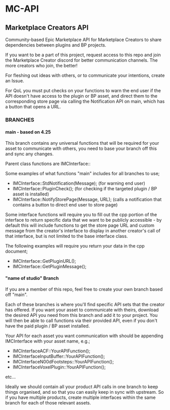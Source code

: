 # MC-API

## Marketplace Creators API 

Community-based Epic Marketplace API for Marketplace Creators to share dependencies between plugins and BP projects.

If you want to be a part of this project, request access to this repo and join the Marketplace Creator discord for better communication channels. The more creators who join, the better!  

For fleshing out ideas with others, or to communicate your intentions, create an Issue.

For QoL you must put checks on your functions to warn the end user if the API doesn't have access to the plugin or BP asset, and direct them to the corresponding store page via calling the Notification API on main, which has a button that opens a URL. 

### BRANCHES

#### main - based on 4.25

  This branch contains any universal functions that will be required for your asset to communicate with others, you need to base your branch off this and sync any changes. 
  
  Parent class functions are IMCInterface::
  
  Some examples of what functions "main" includes for all branches to use;
  
  - IMCInterface::StdNotification(Message); (for warning end user)
  - IMCInterface::PluginCheck(); (for checking if the targeted plugin / BP asset is installed)
  - IMCInterface::NotifyStorePage(Message, URL); (calls a notification that contains a button to direct end user to store page)

Some interface functions will require you to fill out the cpp portion of the interface to return specific data that we want to be publicly accessible - by default this will include functions to get the store page URL and custom message from the creator's interface to display in another creator's call of that interface, but is not limited to the base interface class.

  The following examples will require you return your data in the cpp document;

- IMCInterface::GetPluginURL();
- IMCInterface::GetPluginMessage();

#### "name of studio" Branch

If you are a member of this repo, feel free to create your own branch based off "main".
  
  Each of these branches is where you'll find specific API sets that the creator has offered. If you want your asset to communicate with theirs, download the desired API you need from this branch and add it to your project. You will then be able to call functions via their provided API, even if you don't have the paid plugin / BP asset installed. 
  
  Your API for each asset you want communication with should be appending IMCInterface with your asset name, e.g.;
  
   - IMCInterfaceACF::YourAPIFunction();
   - IMCInterfaceInputBuffer::YourAPIFunction();
   - IMCInterfaceN00dFootsteps::YourAPIFunction();
   - IMCInterfaceVoxelPlugin::YourAPIFunction();

etc...

Ideally we should contain all your product API calls in one branch to keep things organised, and so that you can easily keep in sync with upstream. So if you have multiple products, create multiple interfaces within the same branch for each of those relevant assets. 

